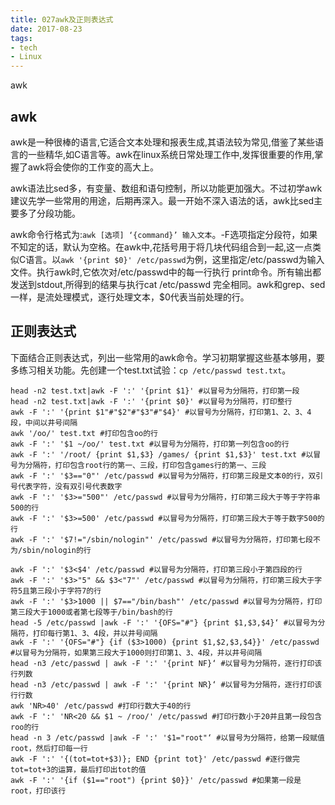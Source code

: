 ```yaml
---
title: 027awk及正则表达式
date: 2017-08-23
tags:
- tech
- Linux
---
```


awk

<!--more-->

## awk
awk是一种很棒的语言,它适合文本处理和报表生成,其语法较为常见,借鉴了某些语言的一些精华,如C语言等。awk在linux系统日常处理工作中,发挥很重要的作用,掌握了awk将会使你的工作变的高大上。

awk语法比sed多，有变量、数组和语句控制，所以功能更加强大。不过初学awk建议先学一些常用的用途，后期再深入。最一开始不深入语法的话，awk比sed主要多了分段功能。

awk命令行格式为:`awk [选项] ‘{command}’ 输入文本`。-F选项指定分段符，如果不知定的话，默认为空格。在awk中,花括号用于将几块代码组合到一起,这一点类似C语言。以`awk '{print $0}' /etc/passwd`为例，这里指定/etc/passwd为输入文件。执行awk时,它依次对/etc/passwd中的每一行执行 print命令。所有输出都发送到stdout,所得到的结果与执行cat /etc/passwd 完全相同。awk和grep、sed一样，是流处理模式，逐行处理文本，$0代表当前处理的行。

## 正则表达式
下面结合正则表达式，列出一些常用的awk命令。学习初期掌握这些基本够用，要多练习相关功能。先创建一个test.txt试验：`cp /etc/passwd test.txt`。
```
head -n2 test.txt|awk -F ':' '{print $1}' #以冒号为分隔符，打印第一段
head -n2 test.txt|awk -F ':' '{print $0}' #以冒号为分隔符，打印整行
awk -F ':' '{print $1"#"$2"#"$3"#"$4}' #以冒号为分隔符，打印第1、2、3、4段，中间以井号间隔
awk '/oo/' test.txt #打印包含oo的行
awk -F ':' '$1 ~/oo/' test.txt #以冒号为分隔符，打印第一列包含oo的行
awk -F ':' '/root/ {print $1,$3} /games/ {print $1,$3}' test.txt #以冒号为分隔符，打印包含root行的第一、三段，打印包含games行的第一、三段
awk -F ':' '$3=="0"' /etc/passwd #以冒号为分隔符，打印第三段是文本0的行，双引号代表字符，没有双引号代表数字
awk -F ':' '$3>="500"' /etc/passwd #以冒号为分隔符，打印第三段大于等于字符串500的行
awk -F ':' '$3>=500' /etc/passwd #以冒号为分隔符，打印第三段大于等于数字500的行
awk -F ':' '$7!="/sbin/nologin"' /etc/passwd #以冒号为分隔符，打印第七段不为/sbin/nologin的行

awk -F ':' '$3<$4' /etc/passwd #以冒号为分隔符，打印第三段小于第四段的行
awk -F ':' '$3>"5" && $3<"7"' /etc/passwd #以冒号为分隔符，打印第三段大于字符5且第三段小于字符7的行
awk -F ':' '$3>1000 || $7=="/bin/bash"' /etc/passwd #以冒号为分隔符，打印第三段大于1000或者第七段等于/bin/bash的行
head -5 /etc/passwd |awk -F ':' '{OFS="#"} {print $1,$3,$4}‘ #以冒号为分隔符，打印每行第1、3、4段，并以井号间隔
awk -F ':' '{OFS="#"} {if ($3>1000) {print $1,$2,$3,$4}}' /etc/passwd #以冒号为分隔符，如果第三段大于1000则打印第1、3、4段，并以井号间隔
head -n3 /etc/passwd | awk -F ':' '{print NF}‘ #以冒号为分隔符，逐行打印该行列数
head -n3 /etc/passwd | awk -F ':' '{print NR}‘ #以冒号为分隔符，逐行打印该行行数
awk 'NR>40' /etc/passwd #打印行数大于40的行
awk -F ':' 'NR<20 && $1 ~ /roo/' /etc/passwd #打印行数小于20并且第一段包含roo的行
head -n 3 /etc/passwd |awk -F ':' '$1="root"‘ #以冒号为分隔符，给第一段赋值root，然后打印每一行
awk -F ':' '{(tot=tot+$3)}; END {print tot}' /etc/passwd #逐行做完tot=tot+3的运算，最后打印出tot的值
awk -F ':' '{if ($1=="root") {print $0}}' /etc/passwd #如果第一段是root，打印该行
```

